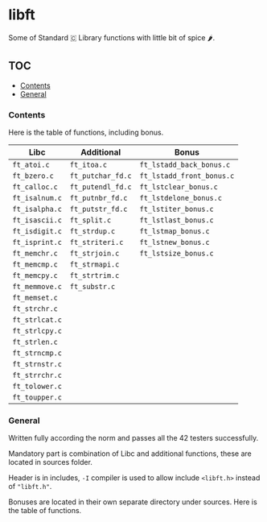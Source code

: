 # libft

Some of Standard 🇨 Library functions with little bit of spice 🌶️.

## TOC

* [Contents](#Contents)
* [General](#General)


### Contents

Here is the table of functions, including bonus.

| **Libc**              | **Additional**        | **Bonus**               |
|------------------------|-----------------------|--------------------------|
| `ft_atoi.c`           | `ft_itoa.c`          | `ft_lstadd_back_bonus.c`|
| `ft_bzero.c`          | `ft_putchar_fd.c`    | `ft_lstadd_front_bonus.c`|
| `ft_calloc.c`         | `ft_putendl_fd.c`    | `ft_lstclear_bonus.c`   |
| `ft_isalnum.c`        | `ft_putnbr_fd.c`     | `ft_lstdelone_bonus.c`  |
| `ft_isalpha.c`        | `ft_putstr_fd.c`     | `ft_lstiter_bonus.c`    |
| `ft_isascii.c`        | `ft_split.c`         | `ft_lstlast_bonus.c`    |
| `ft_isdigit.c`        | `ft_strdup.c`        | `ft_lstmap_bonus.c`     |
| `ft_isprint.c`        | `ft_striteri.c`      | `ft_lstnew_bonus.c`     |
| `ft_memchr.c`         | `ft_strjoin.c`       | `ft_lstsize_bonus.c`    |
| `ft_memcmp.c`         | `ft_strmapi.c`       |                          |
| `ft_memcpy.c`         | `ft_strtrim.c`       |                          |
| `ft_memmove.c`        | `ft_substr.c`        |                          |
| `ft_memset.c`         |                       |                          |
| `ft_strchr.c`         |                       |                          |
| `ft_strlcat.c`        |                       |                          |
| `ft_strlcpy.c`        |                       |                          |
| `ft_strlen.c`         |                       |                          |
| `ft_strncmp.c`        |                       |                          |
| `ft_strnstr.c`        |                       |                          |
| `ft_strrchr.c`        |                       |                          |
| `ft_tolower.c`        |                       |                          |
| `ft_toupper.c`        |                       |                          |

### General

Written fully according the norm and passes all the 42 testers successfully.

Mandatory part is combination of Libc and additional functions, these are located in sources folder.

Header is in includes, `-I` compiler is used to allow include `<libft.h>` instead of `"libft.h"`.

Bonuses are located in their own separate directory under sources. Here is the table of functions.